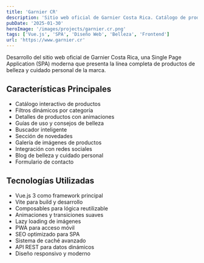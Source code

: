 ```yaml
---
title: 'Garnier CR'
description: 'Sitio web oficial de Garnier Costa Rica. Catálogo de productos de belleza y cuidado personal con tecnología Vue.js.'
pubDate: '2025-01-30'
heroImage: '/images/projects/garnier.cr.png'
tags: ['Vue.js', 'SPA', 'Diseño Web', 'Belleza', 'Frontend']
url: 'https://www.garnier.cr'
---
```


Desarrollo del sitio web oficial de Garnier Costa Rica, una Single Page Application (SPA) moderna que presenta la línea completa de productos de belleza y cuidado personal de la marca.

## Características Principales

- Catálogo interactivo de productos
- Filtros dinámicos por categoría
- Detalles de productos con animaciones
- Guías de uso y consejos de belleza
- Buscador inteligente
- Sección de novedades
- Galería de imágenes de productos
- Integración con redes sociales
- Blog de belleza y cuidado personal
- Formulario de contacto

## Tecnologías Utilizadas

- Vue.js 3 como framework principal
- Vite para build y desarrollo
- Composables para lógica reutilizable
- Animaciones y transiciones suaves
- Lazy loading de imágenes
- PWA para acceso móvil
- SEO optimizado para SPA
- Sistema de caché avanzado
- API REST para datos dinámicos
- Diseño responsivo y moderno
